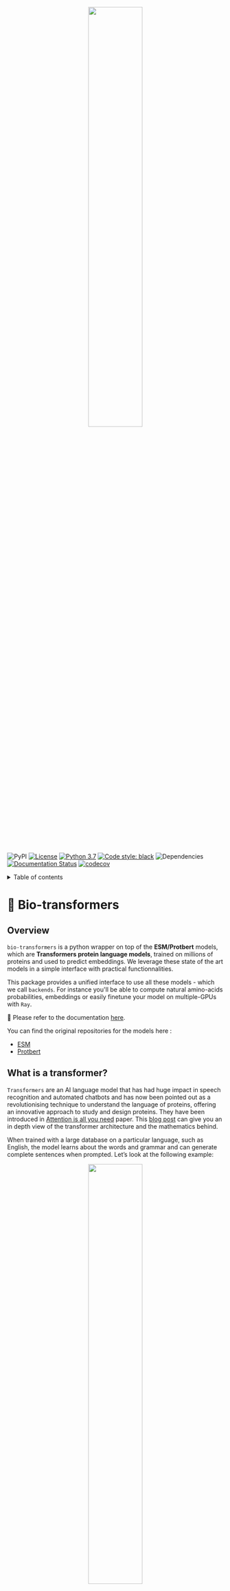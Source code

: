 <p align="center">
  <img width="50%" src="./.source/_static/deepchain.png">
</p>


![PyPI](https://img.shields.io/pypi/v/bio-transformers)
[![License](https://img.shields.io/badge/License-Apache%202.0-blue.svg)](https://opensource.org/licenses/Apache-2.0)
[![Python 3.7](https://img.shields.io/badge/python-3.7-blue.svg)](https://www.python.org/downloads/release/python-360/)
[![Code style: black](https://img.shields.io/badge/code%20style-black-000000.svg)](https://github.com/psf/black)
![Dependencies](https://img.shields.io/badge/dependencies-up%20to%20date-brightgreen.svg)
[![Documentation Status](https://readthedocs.org/projects/bio-transformers/badge/?version=latest)](https://bio-transformers.readthedocs.io/en/latest/?badge=latest)
[![codecov](https://codecov.io/gh/delfosseaurelien/bio-transformers/branch/develop/graph/badge.svg?token=URROG4GV2C)](https://codecov.io/gh/delfosseaurelien/bio-transformers)

<details><summary>Table of contents</summary>

- [Description](#bio-transformers)
- [Installation](#Installation)
- [Usage](#usage)
  - [Quick Start](#quickstart)
  - [Compute embeddings](#embeddings)
  - [Pseudo-Loglikelihood](#pseudo-loglikelihood)
- [Roadmap](#roadmap)
- [Citations](#citations)
- [License](#license)
</details>


# 🧬 Bio-transformers

## Overview

`bio-transformers` is a python wrapper on top of the **ESM/Protbert** models, which are **Transformers protein language models**, trained on millions of proteins and used to predict embeddings. We leverage these state of the art models in a simple interface with practical functionnalities.

This package provides a unified interface to use all these models - which we call `backends`. For instance you'll be able to compute natural amino-acids probabilities, embeddings or easily finetune your model on multiple-GPUs with `Ray`.

📕 Please refer to the documentation [here](https://bio-transformers.readthedocs.io/en/latest/).


 You can find the original repositories for the models here :
 - [ESM](https://github.com/facebookresearch/esm/)
 - [Protbert](https://github.com/agemagician/ProtTrans)

## What is a transformer?
`Transformers` are an AI language model that has had huge impact in speech recognition and automated chatbots and has now been pointed out as a revolutionising technique to understand the language of proteins, offering an innovative approach to study and design proteins. They have been introduced in [Attention is all you need](https://arxiv.org/abs/1706.03762) paper. This [blog post](https://jalammar.github.io/illustrated-transformer/) can give you an in depth view of the transformer architecture and the mathematics behind.


When trained with a large database on a particular language, such as English, the model learns about the words and grammar and can generate complete sentences when prompted. Let’s look at the following example:

<p align="center">
  <img width="50%" src="./.source/_static/transformers.png">
</p>

 ### Why transformers for protein ?
 Proteins are molecules that perform critical functions in all living beings. It consists of one or more strings of amino acids. There are only 20 different amino acids and the different combinations of them have resulted in thousands of functional proteins in humans. If we consider amino acids as words that constitute proteins, which are the sentences, then we could use transformers to understand the language of proteins. When trained with the billions of protein sequences identified so far across multiple species, a transformer is capable of understanding what sequences of amino acids make sense from a language perspective and can propose new combinations.

<p align="center">
  <img width="50%" src="./.source/_static/protein.png">
</p>

<p align="center">
  <img width="100%" src="./.source/_static/sequence.png">
</p>

Querying a transformer trained in the language of proteins on a particular sequence provides a wealth of information about the protein. As seen in the above example, the transformer can tell you which amino acids might be key and need to be present at the protein of interest from a language perspective. This information is of particular interest when trying to understand amino acid regions that might be essential to protein function or stability.

## Getting started

## Installation
It is recommended to work with conda environments in order to manage the specific dependencies of this package.
The `bio-transformers` package can be found on [pypi](https://pypi.org/project/bio-transformers/).

Please note that you are suppose to have a correct cuda/torch installation before installing this library.


### Work with conda environment

1. Install [Miniconda](https://docs.conda.io/en/latest/miniconda.html) or [Anaconda](https://www.anaconda.com/products/individual)

2. Create a virtual environment and activate it.

```bash
  conda create --name bio-transformers python=3.7 -y && conda activate bio-transformers
```

3. Install the package in environment.

```bash
  pip install bio-transformers
```

### Environment for developing

Conda:

1. Clone this git repo via HTTPS or SSH:

 ```bash
 git clone https://github.com/DeepChainBio/bio-transformers
 cd bio-transformers
 ```

2. Create developement environment based on the yaml file.

```bash
conda env create -f environment_dev.yaml
conda activate bio-transformers-dev
```

3. Install package and pre-commit hooks.

```
pip install -e .
pre-commit install
```

Docker:

You can directly use a docker image for using bio-transformers or for development. The image is based on cuda11.1, be sure to use it on GPU.

1. Build the image:

```
docker build --tag instadeep/biotransformers-dev .
```

2. Run interactively with GPUs:

```
docker run --rm -it --gpus all -v  /home/bio-transformers:/app/bio-transformers instadeep/biotransformers-dev /bin/bash
```

# Usage

## Quick start

The main class ```BioTranformers``` allows developers to use Protbert and ESM backends

```python
> from biotransformers import BioTransformers
> BioTransformers.list_backend()
```

```python
>>
Use backend in this list :

    *   esm1_t34_670M_UR100
    *   esm1_t6_43M_UR50S
    *   esm1b_t33_650M_UR50S
    *   esm_msa1_t12_100M_UR50S
    *   protbert
    *   protbert_bfd

```

## Embeddings

The embedding of a an object is a representation of the object in a lower dimensional space. In this lower space, it is easier to manipulate, visualize, and apply mathematical functions on proteins' projection. Embeddings model will take a sequence of amino acids in input (string) and return a vector of lower dimension.

You can choose a backend and pass a list of sequences of Amino acids to compute the embeddings.
By default, the ```compute_embeddings``` function returns the ```<CLS>``` token embeddings.
You can add a ```pool_mode``` in addition, so you can compute the mean of the tokens embeddings.

```python
from biotransformers import BioTransformers

sequences = [
        "MKTVRQERLKSIVRILERSKEPVSGAQLAEELSVSRQVIVQDIAYLRSLGYNIVATPRGYVLAGG",
        "KALTARQQEVFDLIRDHISQTGMPPTRAEIAQRLGFRSPNAAEEHLKALARKGVIEIVSGASRGIRLLQEE",
    ]

bio_trans = BioTransformers(backend="protbert")
embeddings = bio_trans.compute_embeddings(sequences, pool_mode=('cls','mean'),batch_size=2)

cls_emb = embeddings['cls']
mean_emb = embeddings['mean']
```

### Multi-gpu

If you have access to multiple GPUs, you can specify the ```num_gpus``` option to speed-up the inference. Please refer to this [section](https://bio-transformers.readthedocs.io/en/develop/documentation/multi_gpus.html) to have a full understanding.

This option relies on  `Ray` since version 0.0.11 (```torch.nn.DataParallel``` and `multi_gpu` option deprecated.)

```python
import ray

ray.init()
bio_trans = BioTransformers(backend="protbert",num_gpus=2)
embeddings = bio_trans.compute_embeddings(sequences, pool_mode=('cls','mean'), batch_size=2)
```

## Pseudo-Loglikelihood

The protein loglikelihood is a metric that estimates the joint probability of observing a given sequence of amino acids. The idea behind such an estimator is to approximate the probability that a mutated protein will be “natural”, and can effectively be produced by a cell.

These metrics rely on transformers language models. These models are trained to predict a “masked” amino acid in a sequence. As a consequence, they can provide us with an estimate of the probability of observing an amino acid given the “context” (the surrounding amino acids).  By multiplying individual probabilities computed for a given amino-acid given its context, we obtain a pseudo-likelihood, which can be a candidate estimator to approximate sequence stability.

```python
from biotransformers import BioTransformers
import ray

sequences = [
        "MKTVRQERLKSIVRILERSKEPVSGAQLAEELSVSRQVIVQDIAYLRSLGYNIVATPRGYVLAGG",
        "KALTARQQEVFDLIRDHISQTGMPPTRAEIAQRLGFRSPNAAEEHLKALARKGVIEIVSGASRGIRLLQEE",
    ]

bio_trans = BioTransformers(backend="protbert",num_gpus=1)
loglikelihood = bio_trans.compute_loglikelihood(sequences)
```

## Finetune pre-trained transformers on your dataset

You can use the `finetune` function to finetune your backend on your dataset. The model is automatically scaled on the available GPUs. More information on the [documentation](https://bio-transformers.readthedocs.io/en/main/getting_started/quick_start.html#display-available-backend)

```python
import biodatasets
import numpy as np
from biotransformers import BioTransformers
import ray

data = biodatasets.load_dataset("swissProt")
X, y = data.to_npy_arrays(input_names=["sequence"])
X = X[0]

# Train on small sequences
length = np.array(list(map(len, X))) < 200
train_seq = X[length][:15000]

ray.init()
bio_trans = BioTransformers("esm1_t6_43M_UR50S", num_gpus=2)

bio_trans.finetune(
    train_seq,
    lr=1.0e-5,
    warmup_init_lr=1e-7,
    toks_per_batch=2000,
    epochs=20,
    batch_size=16,
    acc_batch_size=256,
    warmup_updates=1024,
    accelerator="ddp",
    checkpoint=None,
    save_last_checkpoint=False,
)
```

# Roadmap:

- support MSA transformers

# ✏️  Citations

Here some papers on interest on the subject.

The excellent ProtBert work can be found at [(biorxiv preprint)](https://www.biorxiv.org/content/10.1101/2020.07.12.199554v3.full.pdf):

```bibtex
@article{protTrans2021,
  author={Ahmed Elnaggar and Michael Heinzinger, Christian Dallago1,Ghalia Rihawi, Yu Wang, Llion Jones, Tom Gibbs, Tamas Feher, Christoph Angerer,Debsindhu Bhowmik and Burkhard Rost},
  title={ProtTrans: Towards Cracking the Language of Life’s Code Through Self-Supervised Deep Learning and High Performance Computing},
  year={2019},
  doi={10.1101/2020.07.12.199554},
  url={https://www.biorxiv.org/content/10.1101/2020.07.12.199554v3.full.pdf},
  journal={bioRxiv}
}
```

For the ESM model, see [(biorxiv preprint)](https://www.biorxiv.org/content/10.1101/622803v4):
```bibtex
@article{rives2019biological,
  author={Rives, Alexander and Meier, Joshua and Sercu, Tom and Goyal, Siddharth and Lin, Zeming and Liu, Jason and Guo, Demi and Ott, Myle and Zitnick, C. Lawrence and Ma, Jerry and Fergus, Rob},
  title={Biological Structure and Function Emerge from Scaling Unsupervised Learning to 250 Million Protein Sequences},
  year={2019},
  doi={10.1101/622803},
  url={https://www.biorxiv.org/content/10.1101/622803v4},
  journal={bioRxiv}
}
```

For the self-attention contact prediction, see [the following paper (biorxiv preprint)](https://www.biorxiv.org/content/10.1101/2020.12.15.422761v1):

```bibtex
@article{rao2020transformer,
  author = {Rao, Roshan M and Meier, Joshua and Sercu, Tom and Ovchinnikov, Sergey and Rives, Alexander},
  title={Transformer protein language models are unsupervised structure learners},
  year={2020},
  doi={10.1101/2020.12.15.422761},
  url={https://www.biorxiv.org/content/10.1101/2020.12.15.422761v1},
  journal={bioRxiv}
}
```

For the MSA Transformer, see [the following paper (biorxiv preprint)](https://doi.org/10.1101/2021.02.12.430858):

```bibtex
@article{rao2021msa,
  author = {Rao, Roshan and Liu, Jason and Verkuil, Robert and Meier, Joshua and Canny, John F. and Abbeel, Pieter and Sercu, Tom and Rives, Alexander},
  title={MSA Transformer},
  year={2021},
  doi={10.1101/2021.02.12.430858},
  url={https://www.biorxiv.org/content/10.1101/2021.02.12.430858v1},
  journal={bioRxiv}
}
```



# 📘 License

This source code is licensed under the **Apache 2** license found in the `LICENSE` file in the root directory.
